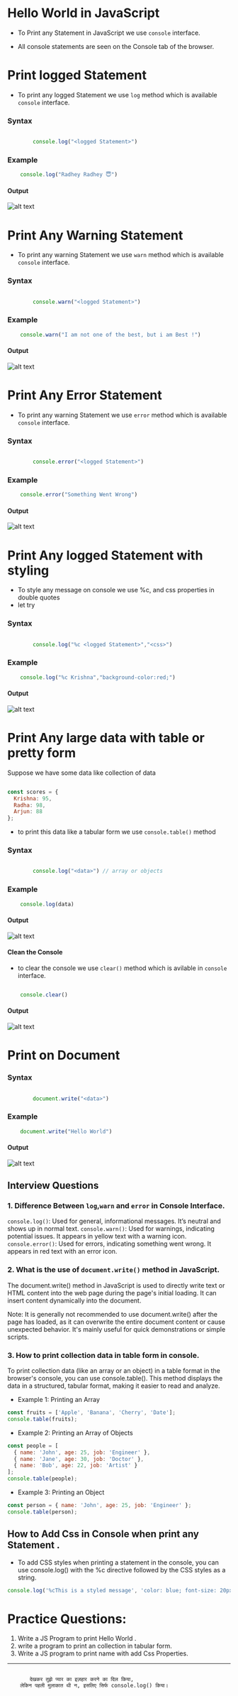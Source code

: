 # Hello World in JavaScript

- To Print any Statement in JavaScript we use `console` interface.

- All console statements are seen on the Console tab of the browser.

# Print logged Statement

- To print any logged Statement we use `log` method which is available `console` interface.

### Syntax
```js

        console.log("<logged Statement>")

```

### Example

```js
    console.log("Radhey Radhey 😇")

```

#### Output

![alt text](image.png)

# Print Any Warning Statement

- To print any warning Statement we use `warn` method which is available `console` interface.

### Syntax
```js

        console.warn("<logged Statement>")

```

### Example

```js
    console.warn("I am not one of the best, but i am Best !")

```

#### Output
![alt text](image-1.png)


# Print Any Error Statement

- To print any warning Statement we use `error` method which is available `console` interface.

### Syntax
```js

        console.error("<logged Statement>")

```

### Example

```js
    console.error("Something Went Wrong")

```

#### Output
![alt text](image-2.png)



# Print Any logged Statement with styling

- To style any message on console we use %c, and  css properties in double quotes
- let try

### Syntax
```js

        console.log("%c <logged Statement>","<css>")

```

### Example

```js
    console.log("%c Krishna","background-color:red;")

```

#### Output
![alt text](image-3.png)


# Print Any large data with table or pretty form


Suppose we have some data like collection of data 

```js

const scores = {
  Krishna: 95,
  Radha: 98,
  Arjun: 88
};
```
- to print this data like a tabular form we use `console.table()` method 

### Syntax
```js

        console.log("<data>") // array or objects

```

### Example

```js
    console.log(data)

```

#### Output

![alt text](image-4.png)



#### Clean the Console

- to clear the console we use `clear()` method which is avilable in `console` interface.

```js

    console.clear()
```

#### Output

![alt text](image-5.png)


# Print on Document 

### Syntax
```js

        document.write("<data>") 

```

### Example

```js
    document.write("Hello World")

```

#### Output

![alt text](image-6.png)


## Interview Questions

### 1. Difference Between `log`,`warn` and `error` in Console Interface.

`console.log()`: Used for general, informational messages. It’s neutral and shows up in normal text.
`console.warn()`: Used for warnings, indicating potential issues. It appears in yellow text with a warning icon.
`console.error()`: Used for errors, indicating something went wrong. It appears in red text with an error icon.



### 2. What is the use of `document.write()` method in JavaScript.
 
The document.write() method in JavaScript is used to directly write text or HTML content into the web page during the page's initial loading. It can insert content dynamically into the document.

Note: It is generally not recommended to use document.write() after the page has loaded, as it can overwrite the entire document content or cause unexpected behavior. It's mainly useful for quick demonstrations or simple scripts.



### 3. How to print collection data in table form in console.
 
To print collection data (like an array or an object) in a table format in the browser's console, you can use console.table(). This method displays the data in a structured, tabular format, making it easier to read and analyze.

- Example 1: Printing an Array

```js
const fruits = ['Apple', 'Banana', 'Cherry', 'Date'];
console.table(fruits);
```
- Example 2: Printing an Array of Objects

```js
const people = [
  { name: 'John', age: 25, job: 'Engineer' },
  { name: 'Jane', age: 30, job: 'Doctor' },
  { name: 'Bob', age: 22, job: 'Artist' }
];
console.table(people);
```

- Example 3: Printing an Object

```js
const person = { name: 'John', age: 25, job: 'Engineer' };
console.table(person);
```

## How to Add Css in Console when print any Statement .

- To add CSS styles when printing a statement in the console, you can use console.log() with the %c directive followed by the CSS styles as a string.

```js
console.log('%cThis is a styled message', 'color: blue; font-size: 20px; font-weight: bold;');


```

# Practice Questions:

1. Write a JS Program to print Hello World .
2. write a program to print an collection in tabular form.
3. Write a JS program to print name with add Css Properties.




---------------------

```krishna

       देखकर तुझे प्यार का इज़हार करने का दिल किया,
    लेकिन पहली मुलाकात थी न, इसलिए सिर्फ console.log() किया।

```